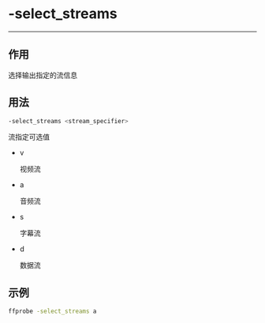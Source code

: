 # -select_streams

---

## 作用

选择输出指定的流信息

## 用法

```bash
-select_streams <stream_specifier>
```

流指定可选值
- v

  视频流

- a

  音频流

- s

  字幕流

- d

  数据流

## 示例

```bash
ffprobe -select_streams a
```
